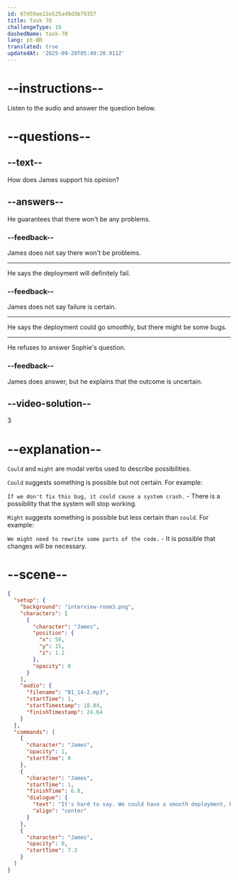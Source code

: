 ```yaml
---
id: 67d59ae22e525a49d3b79357
title: Task 70
challengeType: 19
dashedName: task-70
lang: pt-BR
translated: true
updatedAt: '2025-09-29T05:49:20.911Z'
---
```


<!-- (audio) James: It's hard to say. We could have a smooth deployment, but there's always a chance that a few bugs might pop up. -->

# --instructions--

Listen to the audio and answer the question below.

# --questions--

## --text--

How does James support his opinion?

## --answers--

He guarantees that there won't be any problems.

### --feedback--

James does not say there won't be problems.

---

He says the deployment will definitely fail.

### --feedback--

James does not say failure is certain.

---

He says the deployment could go smoothly, but there might be some bugs.

---

He refuses to answer Sophie's question.

### --feedback--

James does answer, but he explains that the outcome is uncertain.

## --video-solution--

3

# --explanation--

`Could` and `might` are modal verbs used to describe possibilities.

`Could` suggests something is possible but not certain. For example:

`If we don't fix this bug, it could cause a system crash.` - There is a possibility that the system will stop working.

`Might` suggests something is possible but less certain than `could`. For example:

`We might need to rewrite some parts of the code.` - It is possible that changes will be necessary.

# --scene--

```json
{
  "setup": {
    "background": "interview-room3.png",
    "characters": [
      {
        "character": "James",
        "position": {
          "x": 50,
          "y": 15,
          "z": 1.2
        },
        "opacity": 0
      }
    ],
    "audio": {
      "filename": "B1_14-2.mp3",
      "startTime": 1,
      "startTimestamp": 18.84,
      "finishTimestamp": 24.64
    }
  },
  "commands": [
    {
      "character": "James",
      "opacity": 1,
      "startTime": 0
    },
    {
      "character": "James",
      "startTime": 1,
      "finishTime": 6.8,
      "dialogue": {
        "text": "It's hard to say. We could have a smooth deployment, but there's always a chance that a few bugs might pop up.",
        "align": "center"
      }
    },
    {
      "character": "James",
      "opacity": 0,
      "startTime": 7.3
    }
  ]
}
```
